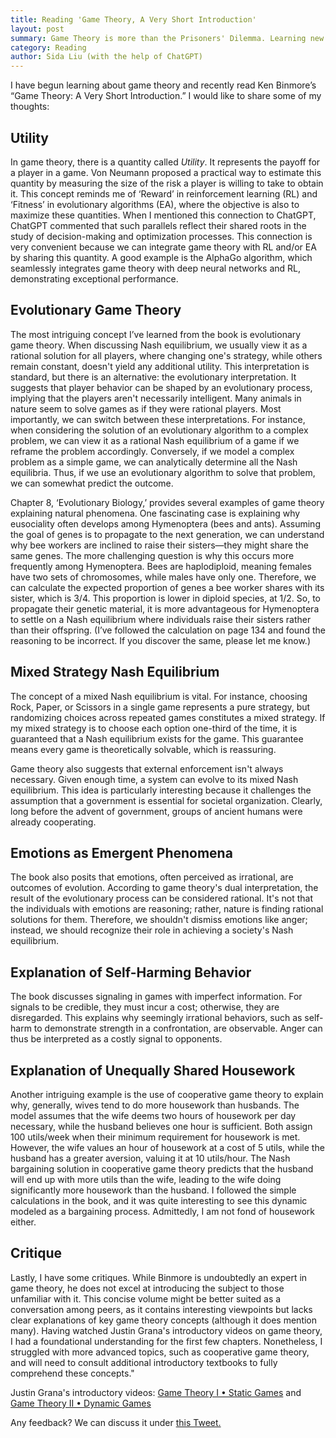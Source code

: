 ```yaml
---
title: Reading 'Game Theory, A Very Short Introduction'
layout: post
summary: Game Theory is more than the Prisoners' Dilemma. Learning new concepts like Evolutionary Game Theory, Mixed Strategy Nash Equilibrium, and so on.
category: Reading
author: Sida Liu (with the help of ChatGPT)
---
```

I have begun learning about game theory and recently read Ken Binmore’s “Game Theory: A Very Short Introduction.” I would like to share some of my thoughts:

## Utility

In game theory, there is a quantity called *Utility*. It represents the payoff for a player in a game. Von Neumann proposed a practical way to estimate this quantity by measuring the size of the risk a player is willing to take to obtain it. This concept reminds me of ‘Reward’ in reinforcement learning (RL) and ‘Fitness’ in evolutionary algorithms (EA), where the objective is also to maximize these quantities. When I mentioned this connection to ChatGPT, ChatGPT commented that such parallels reflect their shared roots in the study of decision-making and optimization processes. This connection is very convenient because we can integrate game theory with RL and/or EA by sharing this quantity. A good example is the AlphaGo algorithm, which seamlessly integrates game theory with deep neural networks and RL, demonstrating exceptional performance.

## Evolutionary Game Theory

The most intriguing concept I’ve learned from the book is evolutionary game theory. When discussing Nash equilibrium, we usually view it as a rational solution for all players, where changing one's strategy, while others remain constant, doesn't yield any additional utility. This interpretation is standard, but there is an alternative: the evolutionary interpretation. It suggests that player behavior can be shaped by an evolutionary process, implying that the players aren't necessarily intelligent. Many animals in nature seem to solve games as if they were rational players. Most importantly, we can switch between these interpretations. For instance, when considering the solution of an evolutionary algorithm to a complex problem, we can view it as a rational Nash equilibrium of a game if we reframe the problem accordingly. Conversely, if we model a complex problem as a simple game, we can analytically determine all the Nash equilibria. Thus, if we use an evolutionary algorithm to solve that problem, we can somewhat predict the outcome.

Chapter 8, ‘Evolutionary Biology,’ provides several examples of game theory explaining natural phenomena. One fascinating case is explaining why eusociality often develops among Hymenoptera (bees and ants). Assuming the goal of genes is to propagate to the next generation, we can understand why bee workers are inclined to raise their sisters—they might share the same genes. The more challenging question is why this occurs more frequently among Hymenoptera. Bees are haplodiploid, meaning females have two sets of chromosomes, while males have only one. Therefore, we can calculate the expected proportion of genes a bee worker shares with its sister, which is 3/4. This proportion is lower in diploid species, at 1/2. So, to propagate their genetic material, it is more advantageous for Hymenoptera to settle on a Nash equilibrium where individuals raise their sisters rather than their offspring. (I’ve followed the calculation on page 134 and found the reasoning to be incorrect. If you discover the same, please let me know.)

## Mixed Strategy Nash Equilibrium

The concept of a mixed Nash equilibrium is vital. For instance, choosing Rock, Paper, or Scissors in a single game represents a pure strategy, but randomizing choices across repeated games constitutes a mixed strategy. If my mixed strategy is to choose each option one-third of the time, it is guaranteed that a Nash equilibrium exists for the game. This guarantee means every game is theoretically solvable, which is reassuring.

Game theory also suggests that external enforcement isn't always necessary. Given enough time, a system can evolve to its mixed Nash equilibrium. This idea is particularly interesting because it challenges the assumption that a government is essential for societal organization. Clearly, long before the advent of government, groups of ancient humans were already cooperating.

## Emotions as Emergent Phenomena

The book also posits that emotions, often perceived as irrational, are outcomes of evolution. According to game theory's dual interpretation, the result of the evolutionary process can be considered rational. It's not that the individuals with emotions are reasoning; rather, nature is finding rational solutions for them. Therefore, we shouldn't dismiss emotions like anger; instead, we should recognize their role in achieving a society's Nash equilibrium.

## Explanation of Self-Harming Behavior

The book discusses signaling in games with imperfect information. For signals to be credible, they must incur a cost; otherwise, they are disregarded. This explains why seemingly irrational behaviors, such as self-harm to demonstrate strength in a confrontation, are observable. Anger can thus be interpreted as a costly signal to opponents.

## Explanation of Unequally Shared Housework

Another intriguing example is the use of cooperative game theory to explain why, generally, wives tend to do more housework than husbands. The model assumes that the wife deems two hours of housework per day necessary, while the husband believes one hour is sufficient. Both assign 100 utils/week when their minimum requirement for housework is met. However, the wife values an hour of housework at a cost of 5 utils, while the husband has a greater aversion, valuing it at 10 utils/hour. The Nash bargaining solution in cooperative game theory predicts that the husband will end up with more utils than the wife, leading to the wife doing significantly more housework than the husband. I followed the simple calculations in the book, and it was quite interesting to see this dynamic modeled as a bargaining process. Admittedly, I am not fond of housework either.

## Critique

Lastly, I have some critiques. While Binmore is undoubtedly an expert in game theory, he does not excel at introducing the subject to those unfamiliar with it. This concise volume might be better suited as a conversation among peers, as it contains interesting viewpoints but lacks clear explanations of key game theory concepts (although it does mention many). Having watched Justin Grana's introductory videos on game theory, I had a foundational understanding for the first few chapters. Nonetheless, I struggled with more advanced topics, such as cooperative game theory, and will need to consult additional introductory textbooks to fully comprehend these concepts."

Justin Grana's introductory videos: 
[Game Theory I • Static Games](https://gts.complexityexplorer.org/courses/69-game-theory-i-static-games) and 
[Game Theory II • Dynamic Games](https://gts.complexityexplorer.org/courses/78-game-theory-ii-dynamic-games)

Any feedback? We can discuss it under [this Tweet. <i class="fab fa-twitter"></i>](https://twitter.com/liusida2007/status/1727221731864318197)